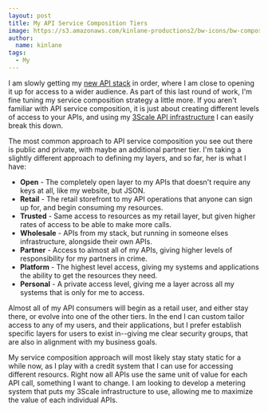 ```yaml
---
layout: post
title: My API Service Composition Tiers
image: https://s3.amazonaws.com/kinlane-productions2/bw-icons/bw-composer.png
author:
  name: kinlane
tags:
  - My
---
```

I am slowly getting my [new API stack](https://kin-lane.github.io/master/index.html) in order, where I am close to opening it up for access to a wider audience. As part of this last round of work, I'm fine tuning my service composition strategy a little more. If you aren't familiar with API service composition, it is just about creating different levels of access to your APIs, and using my [3Scale API infrastructure](http://3scale.net) I can easily break this down.

The most common approach to API service composition you see out there is public and private, with maybe an additional partner tier. I'm taking a slightly different approach to defining my layers, and so far, her is what I have:

*   **Open** - The completely open layer to my APIs that doesn't require any keys at all, like my website, but JSON.
*   **Retail** - The retail storefront to my API operations that anyone can sign up for, and begin consuming my resources.
*   **Trusted** - Same access to resources as my retail layer, but given higher rates of access to be able to make more calls.
*   **Wholesale** - APIs from my stack, but running in someone elses infrastructure, alongside their own APIs.
*   **Partner** - Access to almost all of my APIs, giving higher levels of responsibility for my partners in crime.
*   **Platform** - The highest level access, giving my systems and applications the ability to get the resources they need.
*   **Personal** - A private access level, giving me a layer across all my systems that is only for me to access.

Almost all of my API consumers will begin as a retail user, and either stay there, or evolve into one of the other tiers. In the end I can custom tailor access to any of my users, and their applications, but I prefer establish specific layers for users to exist in--giving me clear security groups, that are also in alignment with my business goals.

My service composition approach will most likely stay staty static for a while now, as I play with a credit system that I can use for accessing different resourcs. Right now all APIs use the same unit of value for each API call, something I want to change. I am looking to develop a metering system that puts my 3Scale infrastructure to use, allowing me to maximize the value of each individual APIs.